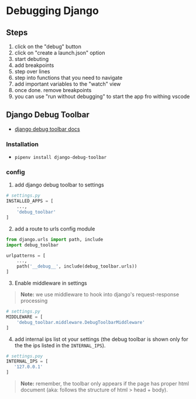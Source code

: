# Debugging Django

## Steps

1. click on the "debug" button
2. click on "create a launch.json" option
3. start debuting
4. add breakpoints
5. step over lines
6. step into functions that you need to navigate
7. add important variables to the "watch" view
8. once done. remove breakpoints
9. you can use "run without debugging" to start the app fro withing vscode

## Django Debug Toolbar

- [django debug toolbar docs](https://django-debug-toolbar.readthedocs.io:)

### Installation

- `pipenv install django-debug-toolbar`

### config

1. add django debug toolbar to settings

```py
# settings.py
INSTALLED_APPS = [
    ...,
    'debug_toolbar'
]
```

2. add a route to urls config module

```py
from django.urls import path, include
import debug_toolbar

urlpatterns = [
    ...,
    path('__debug__', include(debug_toolbar.urls))
]
```

3. Enable middleware in settings

> **Note:** we use middleware to hook into django's request-response processing

```py
# settings.py
MIDDLEWARE = [
    'debug_toolbar.middleware.DebugToolbarMiddleware'
]
```

4. add internal ips list ot your settings (the debug toolbar is shown only for the the ips listed in the `INTERNAL_IPS`).

```py
# settings.poy
INTERNAL_IPS = [
   '127.0.0.1'
]
```

> **Note:** remember, the toolbar only appears if the page has proper html document (aka: follows the structure of html > head + body).